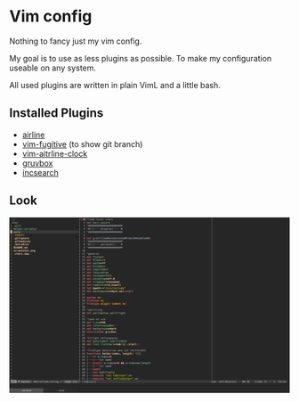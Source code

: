 # Vim config

Nothing to fancy just my vim config.

My goal is to use as less plugins as possible. To make my configuration useable
on any system.

All used plugins are written in plain VimL and a little bash.

## Installed Plugins

- [airline](https://github.com/vim-airline/vim-airline)
 - [vim-fugitive](https://github.com/tpope/vim-fugitive) (to show git branch)
 - [vim-aitrline-clock](https://github.com/enricobacis/vim-airline-clock)
- [gruvbox](https://github.com/morhetz/gruvbox)
- [incsearch](https://github.com/haya14busa/incsearch.vim)

## Look

![Vim](screenshot.png)
